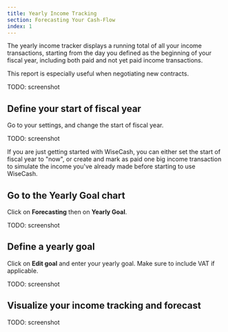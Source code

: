 ```yaml
---
title: Yearly Income Tracking
section: Forecasting Your Cash-Flow
index: 1
---
```


The yearly income tracker displays a running total of all your income transactions, starting from the day you defined as the beginning of your fiscal year, including both paid and not yet paid income transactions.

This report is especially useful when negotiating new contracts.

TODO: screenshot

## Define your start of fiscal year

Go to your settings, and change the start of fiscal year.

TODO: screenshot

<div class='alert alert-info' role='alert'>
  <i class="fa fa-warning"></i> If you are just getting started with WiseCash, you can either set the start of fiscal year to "now", or create and mark as paid one big income transaction to simulate the income you've already made before starting to use WiseCash.
</div>

## Go to the Yearly Goal chart

Click on **Forecasting** then on **Yearly Goal**.

TODO: screenshot

## Define a yearly goal

Click on **Edit goal** and enter your yearly goal. Make sure to include VAT if applicable.

TODO: screenshot

## Visualize your income tracking and forecast

TODO: screenshot
